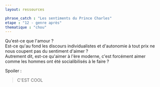 ```yaml
---
layout: ressources

phrase_catch : "Les sentiments du Prince Charles"
etape : "12 - genre après"
thematique : "chou"
---
```


Qu'est-ce que l'amour ?\
Est-ce qu'au fond les discours individualistes et d'autonomie à tout prix ne nous coupent pas du sentiment d'aimer ?\
Autrement dit, est-ce qu'aimer à l'ère moderne, c'est forcément aimer comme les hommes ont été socialibilisés à le faire ?

Spoiler : 

> C'EST COOL
